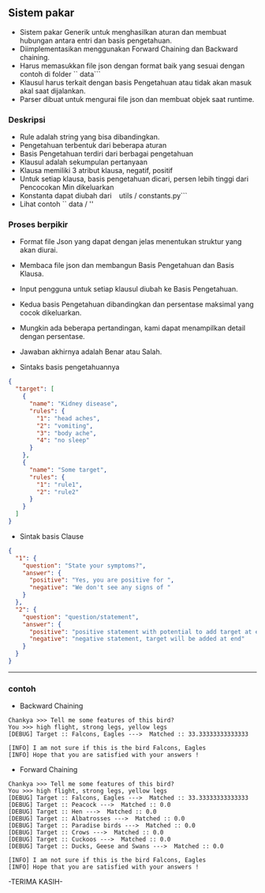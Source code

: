 ## Sistem pakar
* Sistem pakar Generik untuk menghasilkan aturan dan membuat hubungan antara entri dan basis pengetahuan.
* Diimplementasikan menggunakan Forward Chaining dan Backward chaining.
* Harus memasukkan file json dengan format baik yang sesuai dengan contoh di folder `` data```
* Klausul harus terkait dengan basis Pengetahuan atau tidak akan masuk akal saat dijalankan.
* Parser dibuat untuk mengurai file json dan membuat objek saat runtime.

### Deskripsi
* Rule adalah string yang bisa dibandingkan.
* Pengetahuan terbentuk dari beberapa aturan
* Basis Pengetahuan terdiri dari berbagai pengetahuan
* Klausul adalah sekumpulan pertanyaan
* Klausa memiliki 3 atribut klausa, negatif, positif
* Untuk setiap klausa, basis pengetahuan dicari, persen lebih tinggi dari Pencocokan Min dikeluarkan
* Konstanta dapat diubah dari `` `` utils / constants.py```
* Lihat contoh `` data / ''

### Proses berpikir
* Format file Json yang dapat dengan jelas menentukan struktur yang akan diurai.
* Membaca file json dan membangun Basis Pengetahuan dan Basis Klausa.
* Input pengguna untuk setiap klausul diubah ke Basis Pengetahuan.
* Kedua basis Pengetahuan dibandingkan dan persentase maksimal yang cocok dikeluarkan.
* Mungkin ada beberapa pertandingan, kami dapat menampilkan detail dengan persentase.
* Jawaban akhirnya adalah Benar atau Salah.

   
* Sintaks basis pengetahuannya
```json
{
  "target": [
    {
      "name": "Kidney disease",
      "rules": {
        "1": "head aches",
        "2": "vomiting",
        "3": "body ache",
        "4": "no sleep"
      }
    },
    {
      "name": "Some target",
      "rules": {
        "1": "rule1",
        "2": "rule2"
      }
    }
  ]
}
```


* Sintak basis Clause
```json
{
  "1": {
    "question": "State your symptoms?",
    "answer": {
      "positive": "Yes, you are positive for ",
      "negative": "We don't see any signs of "
    }
  },
  "2": {
    "question": "question/statement",
    "answer": {
      "positive": "positive statement with potential to add target at end",
      "negative": "negative statement, target will be added at end"
    }
  }
}
```

----------------------------------
### contoh
* Backward Chaining
```console
Chankya >>> Tell me some features of this bird?
You >>> high flight, strong legs, yellow legs
[DEBUG] Target :: Falcons, Eagles --->  Matched :: 33.33333333333333

[INFO] I am not sure if this is the bird Falcons, Eagles
[INFO] Hope that you are satisfied with your answers !
```

* Forward Chaining
```console
Chankya >>> Tell me some features of this bird?
You >>> high flight, strong legs, yellow legs
[DEBUG] Target :: Falcons, Eagles --->  Matched :: 33.33333333333333
[DEBUG] Target :: Peacock --->  Matched :: 0.0
[DEBUG] Target :: Hen --->  Matched :: 0.0
[DEBUG] Target :: Albatrosses --->  Matched :: 0.0
[DEBUG] Target :: Paradise birds --->  Matched :: 0.0
[DEBUG] Target :: Crows --->  Matched :: 0.0
[DEBUG] Target :: Cuckoos --->  Matched :: 0.0
[DEBUG] Target :: Ducks, Geese and Swans --->  Matched :: 0.0

[INFO] I am not sure if this is the bird Falcons, Eagles
[INFO] Hope that you are satisfied with your answers !
```

-TERIMA KASIH-
